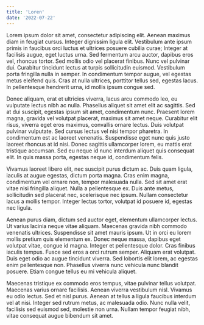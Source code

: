 ```yaml
---
title: 'Loren'
date: '2022-07-22'
---
```

Lorem ipsum dolor sit amet, consectetur adipiscing elit. Aenean maximus diam in feugiat cursus. Integer dignissim ligula elit. Vestibulum ante ipsum primis in faucibus orci luctus et ultrices posuere cubilia curae; Integer at facilisis augue, eget luctus urna. Sed fermentum arcu auctor, dapibus eros vel, rhoncus tortor. Sed mollis odio vel placerat finibus. Nunc vel pulvinar dui. Curabitur tincidunt lectus at turpis sollicitudin euismod. Vestibulum porta fringilla nulla in semper. In condimentum tempor augue, vel egestas metus eleifend quis. Cras at nulla ultrices, porttitor tellus sed, egestas lacus. In pellentesque hendrerit urna, id mollis ipsum congue sed.

Donec aliquam, erat et ultricies viverra, lacus arcu commodo leo, eu vulputate lectus nibh ac nulla. Phasellus aliquet sit amet elit ac sagittis. Sed at dui suscipit, egestas ipsum sit amet, condimentum nunc. Praesent lorem magna, gravida vel volutpat placerat, maximus sit amet neque. Curabitur elit risus, viverra eget eros maximus, convallis ornare lectus. Duis volutpat pulvinar vulputate. Sed cursus lectus vel nisi tempor pharetra. In condimentum est ac laoreet venenatis. Suspendisse eget nunc quis justo laoreet rhoncus at id nisi. Donec sagittis ullamcorper lorem, eu mattis erat tristique accumsan. Sed eu neque id nunc interdum aliquet quis consequat elit. In quis massa porta, egestas neque id, condimentum felis.

Vivamus laoreet libero elit, nec suscipit purus dictum ac. Duis quam ligula, iaculis at augue egestas, dictum porta magna. Cras enim magna, condimentum vel ornare non, tempor malesuada nulla. Sed sit amet erat vitae nisi fringilla aliquet. Nulla a pellentesque ex. Duis ante metus, sollicitudin sed placerat nec, scelerisque nec ipsum. Nullam consectetur lacus a mollis tempor. Integer lectus tortor, volutpat id posuere id, egestas nec ligula.

Aenean purus diam, dictum sed auctor eget, elementum ullamcorper lectus. Ut varius lacinia neque vitae aliquam. Maecenas gravida nibh commodo venenatis ultrices. Suspendisse sit amet mauris ipsum. Ut in orci eu lorem mollis pretium quis elementum ex. Donec neque massa, dapibus eget volutpat vitae, congue id magna. Integer et pellentesque dolor. Cras finibus iaculis tempus. Fusce sed eros a orci rutrum semper. Aliquam erat volutpat. Duis eget odio ac augue tincidunt viverra. Sed lobortis elit lorem, ac egestas enim pellentesque non. Phasellus viverra nunc vehicula nunc blandit posuere. Etiam congue tellus eu mi vehicula aliquet.

Maecenas tristique ex commodo eros tempus, vitae pulvinar tellus volutpat. Maecenas varius ornare facilisis. Aenean viverra vestibulum nisl. Vivamus eu odio lectus. Sed et nisl purus. Aenean at tellus a ligula faucibus interdum vel at nisi. Integer sed rutrum metus, ac malesuada odio. Nunc nulla velit, facilisis sed euismod sed, molestie non urna. Nullam tempor feugiat nibh, vitae consequat augue bibendum sit amet.